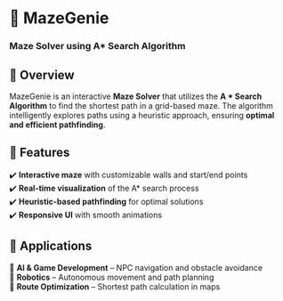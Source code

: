 # 🧩 MazeGenie  
### Maze Solver using A* Search Algorithm  

## 📌 Overview  
MazeGenie is an interactive **Maze Solver** that utilizes the **A * Search Algorithm** to find the shortest path in a grid-based maze. The algorithm intelligently explores paths using a heuristic approach, ensuring **optimal and efficient pathfinding**.  

## 🚀 Features  
✔️ **Interactive maze** with customizable walls and start/end points  
✔️ **Real-time visualization** of the A* search process  
✔️ **Heuristic-based pathfinding** for optimal solutions  
✔️ **Responsive UI** with smooth animations  

## 🎯 Applications  
🔹 **AI & Game Development** – NPC navigation and obstacle avoidance  
🔹 **Robotics** – Autonomous movement and path planning  
🔹 **Route Optimization** – Shortest path calculation in maps  
